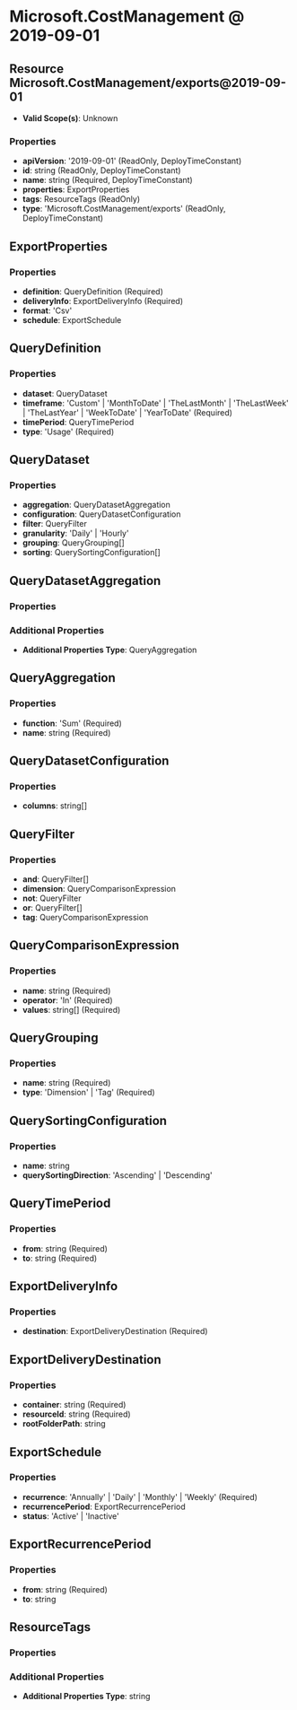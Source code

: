 # Microsoft.CostManagement @ 2019-09-01

## Resource Microsoft.CostManagement/exports@2019-09-01
* **Valid Scope(s)**: Unknown
### Properties
* **apiVersion**: '2019-09-01' (ReadOnly, DeployTimeConstant)
* **id**: string (ReadOnly, DeployTimeConstant)
* **name**: string (Required, DeployTimeConstant)
* **properties**: ExportProperties
* **tags**: ResourceTags (ReadOnly)
* **type**: 'Microsoft.CostManagement/exports' (ReadOnly, DeployTimeConstant)

## ExportProperties
### Properties
* **definition**: QueryDefinition (Required)
* **deliveryInfo**: ExportDeliveryInfo (Required)
* **format**: 'Csv'
* **schedule**: ExportSchedule

## QueryDefinition
### Properties
* **dataset**: QueryDataset
* **timeframe**: 'Custom' | 'MonthToDate' | 'TheLastMonth' | 'TheLastWeek' | 'TheLastYear' | 'WeekToDate' | 'YearToDate' (Required)
* **timePeriod**: QueryTimePeriod
* **type**: 'Usage' (Required)

## QueryDataset
### Properties
* **aggregation**: QueryDatasetAggregation
* **configuration**: QueryDatasetConfiguration
* **filter**: QueryFilter
* **granularity**: 'Daily' | 'Hourly'
* **grouping**: QueryGrouping[]
* **sorting**: QuerySortingConfiguration[]

## QueryDatasetAggregation
### Properties
### Additional Properties
* **Additional Properties Type**: QueryAggregation

## QueryAggregation
### Properties
* **function**: 'Sum' (Required)
* **name**: string (Required)

## QueryDatasetConfiguration
### Properties
* **columns**: string[]

## QueryFilter
### Properties
* **and**: QueryFilter[]
* **dimension**: QueryComparisonExpression
* **not**: QueryFilter
* **or**: QueryFilter[]
* **tag**: QueryComparisonExpression

## QueryComparisonExpression
### Properties
* **name**: string (Required)
* **operator**: 'In' (Required)
* **values**: string[] (Required)

## QueryGrouping
### Properties
* **name**: string (Required)
* **type**: 'Dimension' | 'Tag' (Required)

## QuerySortingConfiguration
### Properties
* **name**: string
* **querySortingDirection**: 'Ascending' | 'Descending'

## QueryTimePeriod
### Properties
* **from**: string (Required)
* **to**: string (Required)

## ExportDeliveryInfo
### Properties
* **destination**: ExportDeliveryDestination (Required)

## ExportDeliveryDestination
### Properties
* **container**: string (Required)
* **resourceId**: string (Required)
* **rootFolderPath**: string

## ExportSchedule
### Properties
* **recurrence**: 'Annually' | 'Daily' | 'Monthly' | 'Weekly' (Required)
* **recurrencePeriod**: ExportRecurrencePeriod
* **status**: 'Active' | 'Inactive'

## ExportRecurrencePeriod
### Properties
* **from**: string (Required)
* **to**: string

## ResourceTags
### Properties
### Additional Properties
* **Additional Properties Type**: string

